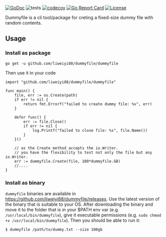 [![GoDoc](https://godoc.org/github.com/liweiyi88/dummyfile?status.svg)](https://godoc.org/github.com/liweiyi88/dummyfile)
![tests](https://github.com/liweiyi88/dummyfile/actions/workflows/tests.yaml/badge.svg)
[![codecov](https://codecov.io/gh/liweiyi88/dummyfile/branch/main/graph/badge.svg?token=ROIDLHX41V)](https://codecov.io/gh/liweiyi88/dummyfile)
[![Go Report Card](https://goreportcard.com/badge/github.com/liweiyi88/dummyfile)](https://goreportcard.com/report/github.com/liweiyi88/dummyfile)
[![License](https://img.shields.io/badge/license-MIT-blue.svg)](https://github.com/liweiyi88/dummyfile/blob/main/LICENSE.md)

Dummyfile is a cli tool/package for creting a fixed-size dummy file with random contents.

## Usage

### Install as package
`go get -u github.com/liweiyi88/dummyfile/dummyfile`

Then use it in your code
```
import "github.com/liweiyi88/dummyfile/dummyfile"

func main() {
    file, err := os.Create(path)
    if err != nil {
        return fmt.Errorf("failed to create dummy file: %v", err)
    }

    defer func() {
        err := file.Close()
        if err != nil {
            log.Printf("failed to close file: %s", file.Name())
        }
    }()

    // as the Create method accepts the io.Writer.
    // you have the flexibility to test not only the file but any io.Writer.
    err := dummyfile.Create(file, 100*dummyfile.GB)
    //....
}
```

### Install as binary
`dummyfile` binaries are available in https://github.com/liweiyi88/dummyfile/releases. Use the latest version of the binary that is suitable to your OS.
After downloading the binary and move it to the folder that is in your $PATH env var (e.g. `/usr/local/bin/dummyfile`), give it executable permissions (e.g. `sudo chmod +x /usr/local/bin/dummyfile`). Then you should be able to run it:
```
$ dummyfile /path/to/dummy.txt --size 100gb
```
